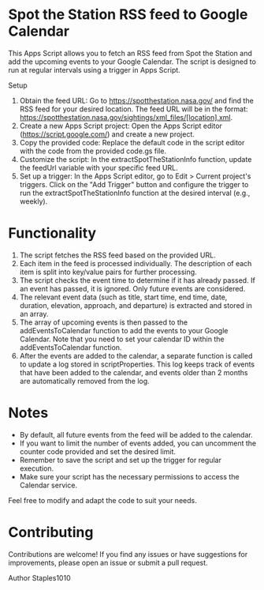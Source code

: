 # Spot the Station RSS feed to Google Calendar

This Apps Script allows you to fetch an RSS feed from Spot the Station and add the upcoming events to your Google Calendar. The script is designed to run at regular intervals using a trigger in Apps Script.

Setup

1. Obtain the feed URL: Go to https://spotthestation.nasa.gov/ and find the RSS feed for your desired location. The feed URL will be in the format: https://spotthestation.nasa.gov/sightings/xml_files/[location].xml.
2. Create a new Apps Script project: Open the Apps Script editor (https://script.google.com/) and create a new project.
3. Copy the provided code: Replace the default code in the script editor with the code from the provided code.gs file.
4. Customize the script: In the extractSpotTheStationInfo function, update the feedUrl variable with your specific feed URL.
5. Set up a trigger: In the Apps Script editor, go to Edit > Current project's triggers. Click on the "Add Trigger" button and configure the trigger to run the extractSpotTheStationInfo function at the desired interval (e.g., weekly).

# Functionality
1. The script fetches the RSS feed based on the provided URL.
2. Each item in the feed is processed individually. The description of each item is split into key/value pairs for further processing.
3. The script checks the event time to determine if it has already passed. If an event has passed, it is ignored. Only future events are considered.
4. The relevant event data (such as title, start time, end time, date, duration, elevation, approach, and departure) is extracted and stored in an array.
5. The array of upcoming events is then passed to the addEventsToCalendar function to add the events to your Google Calendar. Note that you need to set your calendar ID within the addEventsToCalendar function.
6. After the events are added to the calendar, a separate function is called to update a log stored in scriptProperties. This log keeps track of events that have been added to the calendar, and events older than 2 months are automatically removed from the log.

# Notes
- By default, all future events from the feed will be added to the calendar.
- If you want to limit the number of events added, you can uncomment the counter code provided and set the desired limit.
- Remember to save the script and set up the trigger for regular execution.
- Make sure your script has the necessary permissions to access the Calendar service.

Feel free to modify and adapt the code to suit your needs.

# Contributing
Contributions are welcome! If you find any issues or have suggestions for improvements, please open an issue or submit a pull request.

Author
Staples1010

